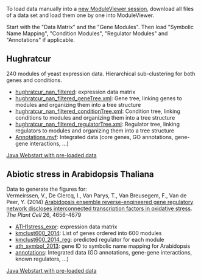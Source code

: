 To load data manually into a [new ModuleViewer session][new_session], download all files of a data set and load them one by one into ModuleViewer.

Start with the "Data Matrix" and the "Gene Modules". Then load "Symbolic Name Mapping", "Condition Modules", "Regulator Modules" and "Annotations" if applicable.

## Hughratcur ###

240 modules of yeast expression data. Hierarchical sub-clustering for both genes and conditions.

* [hughratcur_nan_filtered][data]: expression data matrix
* [hughratcur_nan_filtered_geneTree.xml][genes]: Gene tree, linking genes to modules and organizing them into a tree structure
* [hughratcur_nan_filtered_conditionTree.xml][conditions]: Condition tree, linking conditions to modules and organizing them into a tree structure
* [hughratcur_nan_filtered_regulatorTree.xml][regulators]: Regulator tree, linking regulators to modules and organizing them into a tree structure
* [Annotations.mvf][annotations]: Integrated data (core genes, GO annotations, gene-gene interactions, ...)

[Java Webstart with pre-loaded data](http://bioinformatics.psb.ugent.be/webtools/moduleviewer/launch.jnlp?expmatrix=http://bioinformatics.psb.ugent.be/webtools/moduleviewer/testdata/hughratcur/hughratcur_nan_filtered&modules=http://bioinformatics.psb.ugent.be/webtools/moduleviewer/testdata/hughratcur/hughratcur_nan_filtered_geneTree.xml&conditions=http://bioinformatics.psb.ugent.be/webtools/moduleviewer/testdata/hughratcur/hughratcur_nan_filtered_conditionTree.xml&regulators=http://bioinformatics.psb.ugent.be/webtools/moduleviewer/testdata/hughratcur/hughratcur_nan_filtered_regulatorTree.xml&annotations=http://bioinformatics.psb.ugent.be/webtools/moduleviewer/testdata/hughratcur/Annotations.mvf)

[new_session]: http://bioinformatics.psb.ugent.be/webtools/moduleviewer/launch.jnlp


[data]: <http://bioinformatics.psb.ugent.be/webtools/moduleviewer/testdata/hughratcur/hughratcur_nan_filtered>
[genes]: <http://bioinformatics.psb.ugent.be/webtools/moduleviewer/testdata/hughratcur/hughratcur_nan_filtered_geneTree.xml>
[conditions]: <http://bioinformatics.psb.ugent.be/webtools/moduleviewer/testdata/hughratcur/hughratcur_nan_filtered_conditionTree.xml>
[regulators]: <http://bioinformatics.psb.ugent.be/webtools/moduleviewer/testdata/hughratcur/hughratcur_nan_filtered_regulatorTree.xml>
[annotations]: <http://bioinformatics.psb.ugent.be/webtools/moduleviewer/testdata/hughratcur/Annotations.mvf>


## Abiotic stress in Arabidopsis Thaliana

Data to generate the figures for:  
Vermeirssen, V., De Clercq, I., Van Parys, T., Van Breusegem, F., Van de Peer, Y. (2014) [Arabidopsis ensemble reverse-engineered gene regulatory network discloses interconnected transcription factors in oxidative stress][paper]. *The Plant Cell* 26, 4656-4679

[paper]: http://bioinformatics.psb.ugent.be/supplementary_data/vamei/module_display/

* [ATH1stress_expr][data]: expression data matrix
* [kmclust600_2014][genes]: List of genes ordered into 600 modules
* [kmclust600_2014_reg][regulators]: predicted regulator for each module
* [ath_symbol_2013][symbols]: gene ID to symbolic name mapping for Arabidopsis
* [annotations][]: Integrated data (GO annotations, gene-gene interactions, known regulators, ...)

[Java Webstart with pre-loaded data](http://bioinformatics.psb.ugent.be/webtools/moduleviewer/launch.jnlp?expmatrix=http://bioinformatics.psb.ugent.be/webtools/moduleviewer/testdata/abiotic_stress/ATH1stress_expr&modules=http://bioinformatics.psb.ugent.be/webtools/moduleviewer/testdata/abiotic_stress/kmclust600_2014&regulators=http://bioinformatics.psb.ugent.be/webtools/moduleviewer/testdata/abiotic_stress/kmclust600_2014_reg&annotations=http://bioinformatics.psb.ugent.be/webtools/moduleviewer/testdata/abiotic_stress/annotations.mvf&synonyms=http://bioinformatics.psb.ugent.be/webtools/moduleviewer/testdata/abiotic_stress/ath_symbol_2013)


[data]: <http://bioinformatics.psb.ugent.be/webtools/moduleviewer/testdata/abiotic_stress/ATH1stress_expr>
[genes]: <http://bioinformatics.psb.ugent.be/webtools/moduleviewer/testdata/abiotic_stress/kmclust600_2014>
[regulators]: <http://bioinformatics.psb.ugent.be/webtools/moduleviewer/testdata/abiotic_stress/kmclust600_2014_reg>
[symbols]: <http://bioinformatics.psb.ugent.be/webtools/moduleviewer/testdata/abiotic_stress/ath_symbol_2013>
[annotations]: <http://bioinformatics.psb.ugent.be/webtools/moduleviewer/testdata/abiotic_stress/annotations.mvf>
